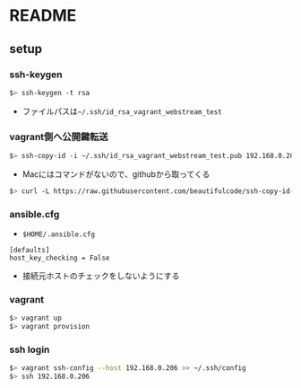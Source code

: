 # README
## setup

### ssh-keygen
```sh
$> ssh-keygen -t rsa
```
* ファイルパスは`~/.ssh/id_rsa_vagrant_webstream_test`

### vagrant側へ公開鍵転送
```sh
$> ssh-copy-id -i ~/.ssh/id_rsa_vagrant_webstream_test.pub 192.168.0.206
```
  * Macにはコマンドがないので、githubから取ってくる

```sh
$> curl -L https://raw.githubusercontent.com/beautifulcode/ssh-copy-id-for-OSX/master/install.sh | sh
```

### ansible.cfg
* `$HOME/.ansible.cfg`

```vim
[defaults]
host_key_checking = False
```
  * 接続元ホストのチェックをしないようにする

### vagrant
```sh
$> vagrant up
$> vagrant provision
```

### ssh login
```sh
$> vagrant ssh-config --host 192.168.0.206 >> ~/.ssh/config
$> ssh 192.168.0.206
```
